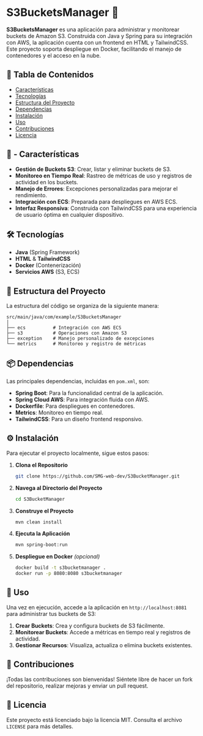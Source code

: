 # S3BucketsManager 📂

**S3BucketsManager** es una aplicación para administrar y monitorear buckets de Amazon S3. Construida con Java y Spring para su integración con AWS, la aplicación cuenta con un frontend en HTML y TailwindCSS. Este proyecto soporta despliegue en Docker, facilitando el manejo de contenedores y el acceso en la nube.

## 📌 Tabla de Contenidos
- [Características](#características)
- [Tecnologías](#tecnologías)
- [Estructura del Proyecto](#estructura-del-proyecto)
- [Dependencias](#dependencias)
- [Instalación](#instalación)
- [Uso](#uso)
- [Contribuciones](#contribuciones)
- [Licencia](#licencia)

## 🚀 - Características
- **Gestión de Buckets S3**: Crear, listar y eliminar buckets de S3.
- **Monitoreo en Tiempo Real**: Rastreo de métricas de uso y registros de actividad en los buckets.
- **Manejo de Errores**: Excepciones personalizadas para mejorar el rendimiento.
- **Integración con ECS**: Preparada para despliegues en AWS ECS.
- **Interfaz Responsiva**: Construida con TailwindCSS para una experiencia de usuario óptima en cualquier dispositivo.

## 🛠️ Tecnologías
- **Java** (Spring Framework)
- **HTML** & **TailwindCSS**
- **Docker** (Contenerización)
- **Servicios AWS** (S3, ECS)

## 📂 Estructura del Proyecto
La estructura del código se organiza de la siguiente manera:

```plaintext
src/main/java/com/example/S3BucketsManager
│
├── ecs          # Integración con AWS ECS
├── s3           # Operaciones con Amazon S3
├── exception    # Manejo personalizado de excepciones
└── metrics      # Monitoreo y registro de métricas
```

## 📦 Dependencias
Las principales dependencias, incluidas en `pom.xml`, son:

- **Spring Boot**: Para la funcionalidad central de la aplicación.
- **Spring Cloud AWS**: Para integración fluida con AWS.
- **Dockerfile**: Para despliegues en contenedores.
- **Metrics**: Monitoreo en tiempo real.
- **TailwindCSS**: Para un diseño frontend responsivo.

## ⚙️ Instalación
Para ejecutar el proyecto localmente, sigue estos pasos:

1. **Clona el Repositorio**
    ```bash
    git clone https://github.com/SMG-web-dev/S3BucketManager.git
    ```
2. **Navega al Directorio del Proyecto**
    ```bash
    cd S3BucketManager
    ```
3. **Construye el Proyecto**
    ```bash
    mvn clean install
    ```
4. **Ejecuta la Aplicación**
    ```bash
    mvn spring-boot:run
    ```
5. **Despliegue en Docker** *(opcional)*
    ```bash
    docker build -t s3bucketmanager .
    docker run -p 8080:8080 s3bucketmanager
    ```

## 📖 Uso
Una vez en ejecución, accede a la aplicación en `http://localhost:8081` para administrar tus buckets de S3:

1. **Crear Buckets**: Crea y configura buckets de S3 fácilmente.
2. **Monitorear Buckets**: Accede a métricas en tiempo real y registros de actividad.
3. **Gestionar Recursos**: Visualiza, actualiza o elimina buckets existentes.

## 🤝 Contribuciones
¡Todas las contribuciones son bienvenidas! Siéntete libre de hacer un fork del repositorio, realizar mejoras y enviar un pull request.

## 📝 Licencia
Este proyecto está licenciado bajo la licencia MIT. Consulta el archivo `LICENSE` para más detalles.
